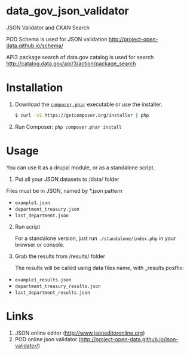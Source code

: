 data_gov_json_validator
=======================

JSON Validator and CKAN Search

POD Schema is used for JSON validation http://project-open-data.github.io/schema/

API3 package search of data.gov catalog is used for search http://catalog.data.gov/api/3/action/package_search

Installation
===

1. Download the [`composer.phar`](https://getcomposer.org/composer.phar) executable or use the installer.

    ``` sh
    $ curl -sS https://getcomposer.org/installer | php
    ```

2. Run Composer: `php composer.phar install`

Usage
===
You can use it as a drupal module, or as a standalone script.

1. Put all your JSON datasets to /data/ folder

  Files must be in JSON, named by *.json pattern
  * `example1.json`
  * `department_treasury.json`
  * `last_department.json`


2. Run script

   For a standalone version, just run `./standalone/index.php` in your browser or console.

3. Grab the results from /results/ folder

   The results will be called using data files name, with _results postfix:
  * `example1_results.json`
  * `department_treasury_results.json`
  * `last_department_results.json`


Links
===
1. JSON online editor (http://www.jsoneditoronline.org)
2. POD online json validator (http://project-open-data.github.io/json-validator/)
